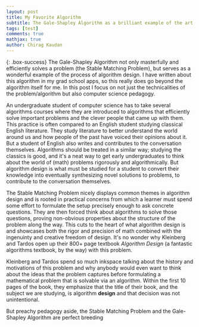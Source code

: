 ```yaml
---
layout: post
title: My Favorite Algorithm
subtitle: The Gale-Shapley Algorithm as a brilliant example of the art of algorithm design 
tags: [test]
comments: true
mathjax: true
author: Chirag Kaudan
---
```


{: .box-success}
The Gale-Shapley Algorithm not only masterfully and efficiently solves a problem (the Stable Matching Problem), but serves as a wonderful example of the process of algorithm design. I have written about this algorithm in my grad school apps, so this really does go beyond the algorithm itself for me. In this post I focus on not just the technicalities of the problem/algorithm but also computer science pedagogy.

An undergraduate student of computer science has to take several algorithms courses where they are introduced to algorithms that efficiently solve important problems and the clever people that came up with them. This practice is often compared to an English student studying classical English literature. They study literature to better understand 
the world around us and how people of the past have voiced their opinions about it. But a student of English also writes and contributes to the conversation themselves. Algorithms should be
treated in a similar way; studying the classics is good, and it's a neat way to get early undergraduates to think about the world of (math) problems rigorously and algorithmically. But 
algorithm design is what must be studied for a student to convert their knowledge into eventually synthesizing novel solutions to problems, to contribute to the conversation themselves.

The Stable Matching Problem nicely displays common themes in algorithm design and is rooted in practical concerns from which a learner must spend some effort to formulate the setup precisely enough to ask concrete questions. They are then forced think about algorithms to solve those questions, proving non-obvious properties about the structure of the problem along the way. This cuts to the heart of what algorithm design is and showcases both the rigor and precision of math combined with the ingenuinty and creative freedom of design. It's no wonder why Kleinberg and Tardos
open up their 800+ page textbook _Algorithm Design_ (a fantastic algorithms textbook, by the way) with this problem. 

Kleinberg and Tardos spend so much inkspace talking about the history and motivations of this problem and why anybody would even want to think about the ideas 
that the problem captures before formulating a mathematical problem that is solvable via an algorithm. Within the first 10 pages of the book, they emphasize 
that the title of their book, and the subject we are studying, is algorithm **design** and that decision was not unintentional.

But preachy pedagogy aside, the Stable Matching Problem and the Gale-Shapley Algorithm are perfect breeding 
